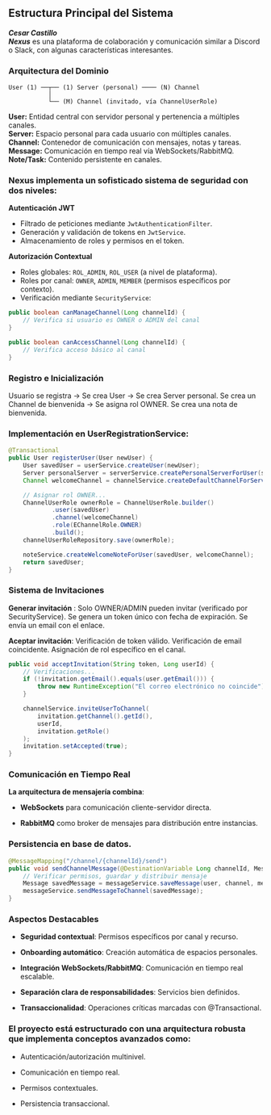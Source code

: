 ## Estructura Principal del Sistema
***Cesar Castillo***       
***Nexus*** es una plataforma de colaboración y comunicación similar a Discord o Slack, con algunas características interesantes.

### Arquitectura del Dominio

    User (1) ──┬── (1) Server (personal) ──── (N) Channel
               │
               └── (M) Channel (invitado, vía ChannelUserRole)

**User:** Entidad central con servidor personal y pertenencia a múltiples canales.  
**Server:** Espacio personal para cada usuario con múltiples canales.  
**Channel:** Contenedor de comunicación con mensajes, notas y tareas.  
**Message:** Comunicación en tiempo real vía WebSockets/RabbitMQ.  
**Note/Task:** Contenido persistente en canales.

### Nexus implementa un sofisticado sistema de seguridad con dos niveles:

**Autenticación JWT**
- Filtrado de peticiones mediante `JwtAuthenticationFilter`.
- Generación y validación de tokens en `JwtService`.
- Almacenamiento de roles y permisos en el token.

**Autorización Contextual**
- Roles globales: `ROL_ADMIN`, `ROL_USER` (a nivel de plataforma).
- Roles por canal: `OWNER`, `ADMIN`, `MEMBER` (permisos específicos por contexto).
- Verificación mediante `SecurityService`:

```java
public boolean canManageChannel(Long channelId) {
    // Verifica si usuario es OWNER o ADMIN del canal
}

public boolean canAccessChannel(Long channelId) {
    // Verifica acceso básico al canal
}

```
### Registro e Inicialización
Usuario se registra → Se crea User → Se crea Server personal. Se crea un Channel de bienvenida → Se asigna rol OWNER. Se crea una nota de bienvenida.

###  Implementación en UserRegistrationService:

```java
@Transactional
public User registerUser(User newUser) {
    User savedUser = userService.createUser(newUser);
    Server personalServer = serverService.createPersonalServerForUser(savedUser);
    Channel welcomeChannel = channelService.createDefaultChannelForServer(personalServer);

    // Asignar rol OWNER...
    ChannelUserRole ownerRole = ChannelUserRole.builder()
            .user(savedUser)
            .channel(welcomeChannel)
            .role(EChannelRole.OWNER)
            .build();
    channelUserRoleRepository.save(ownerRole);

    noteService.createWelcomeNoteForUser(savedUser, welcomeChannel);
    return savedUser;
}
```

### Sistema de Invitaciones

**Generar invitación** :
Solo OWNER/ADMIN pueden invitar (verificado por SecurityService).
Se genera un token único con fecha de expiración. Se envía un email con el enlace.

**Aceptar invitación**: Verificación de token válido. Verificación de email coincidente. Asignación de rol específico en el canal.

```java
public void acceptInvitation(String token, Long userId) {
    // Verificaciones...
    if (!invitation.getEmail().equals(user.getEmail())) {
        throw new RuntimeException("El correo electrónico no coincide");
    }

    channelService.inviteUserToChannel(
        invitation.getChannel().getId(),
        userId,
        invitation.getRole()
    );
    invitation.setAccepted(true);
}
```
### Comunicación en Tiempo Real

**La arquitectura de mensajería combina**:

- **WebSockets** para comunicación cliente-servidor directa.

- **RabbitMQ** como broker de mensajes para distribución entre instancias.

### Persistencia en base de datos.

````java
@MessageMapping("/channel/{channelId}/send")
public void sendChannelMessage(@DestinationVariable Long channelId, MessageDTO messageDTO) {
    // Verificar permisos, guardar y distribuir mensaje
    Message savedMessage = messageService.saveMessage(user, channel, messageDTO.getContent());
    messageService.sendMessageToChannel(savedMessage);
}
````
### Aspectos Destacables
- **Seguridad contextual**: Permisos específicos por canal y recurso.

- **Onboarding automático**: Creación automática de espacios personales.

- **Integración WebSockets/RabbitMQ**: Comunicación en tiempo real escalable.

- **Separación clara de responsabilidades**: Servicios bien definidos.

- **Transaccionalidad**: Operaciones críticas marcadas con @Transactional.

### El proyecto está estructurado con una arquitectura robusta que implementa conceptos avanzados como:

- Autenticación/autorización multinivel.

- Comunicación en tiempo real.

- Permisos contextuales.

- Persistencia transaccional.